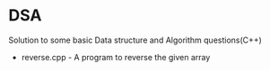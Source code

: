 # DSA
Solution to some basic Data structure and Algorithm questions(C++)
* reverse.cpp - A program to reverse the given array 
